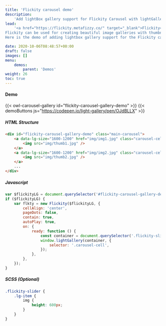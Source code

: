 ```yaml
---
title: 'Flickity carousel demo'
description:
    'Add lightBox gallery support for Flickity Carousel with lightGallery'
lead:
    '<a href="https://flickity.metafizzy.co/" target="_blank">Flickity</a> makes carousels, galleries, & sliders that feel lively and effortless.
Flickity can be used for creating beautiful image galleries with thumbnails.
Here is the demo of adding lightbox gallery support for the Flickity carousel.'

date: 2020-10-06T08:48:57+00:00
draft: false
images: []
menu:
    demos:
        parent: 'Demos'
weight: 26
toc: true
---
```




#### Demo

{{< owl-carousel-gallery id="flickity-carousel-gallery-demo" >}}
{{< demoButtons js="https://codepen.io/light-gallery/pen/OJdBLLX" >}}

##### HTML Structure

```html
<div id="flickity-carousel-gallery-demo" class="main-carousel">
    <a data-lg-size="1600-1200" href="img/img1.jpg" class="carousel-cell">
        <img src="img/thumb1.jpg" />
    </a>
    <a data-lg-size="1600-1200" href="img/img2.jpg" class="carousel-cell">
        <img src="img/thumb2.jpg" />
    </a>
    ...
</div>
```

##### Javascript

```js
var $flickityLG = document.querySelector('#flickity-carousel-gallery-demo');
if ($flickityLG) {
    var flkty = new Flickity($flickityLG, {
        cellAlign: 'center',
        pageDots: false,
        contain: true,
        autoPlay: true,
        on: {
            ready: function () {
                const container = document.querySelector('.flickity-slider');
                window.lightGallery(container, {
                    selector: '.carousel-cell',
                });
            },
        },
    });
}

```

##### SCSS (Optional)

```css
.flickity-slider {
    .lg-item {
        img {
            height: 600px;
        }
    }
}
```

